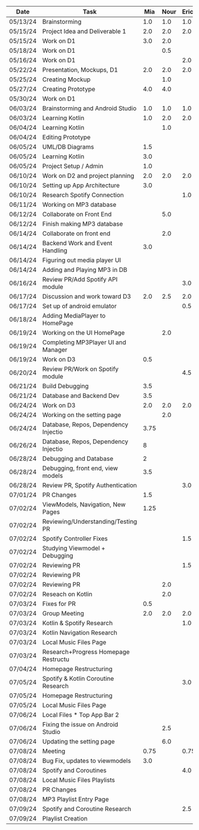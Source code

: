  | Date     | Task                                | Mia       | Nour      | Erica     | Katherine | Kiana     |
 | -------- | ------------------------------------| --------- | --------- | --------- | --------- | --------- |
 | 05/13/24 | Brainstorming                       | 1.0       | 1.0       | 1.0       | 1.0       | 1.0       |   
 | 05/15/24 | Project Idea and Deliverable 1      | 2.0       | 2.0       | 2.0       | 2.0       | 2.0       |  
 | 05/15/24 | Work on D1                          | 3.0       | 2.0       |           | 2.0       |           |
 | 05/18/24 | Work on D1                          |           |  0.5      |           |           | 2.0       |
 | 05/16/24 | Work on D1                          |           |           | 2.0       |           |           |
 | 05/22/24 | Presentation, Mockups, D1           | 2.0       | 2.0       | 2.0       | 2.0       | 2.0       |  
 | 05/25/24 | Creating Mockup                     |           | 1.0       |           | 1.0       | 2.5       |
 | 05/27/24 | Creating Prototype                  | 4.0       | 4.0       |           |           |           |
 | 05/30/24 | Work on D1                          |           |           |           |           | 1.0       |
 | 06/03/24 | Brainstorming and Android Studio    | 1.0       | 1.0       | 1.0       | 1.0       | 1.0       | 
 | 06/03/24 | Learning Kotlin                     | 1.0       |  2.0      | 2.0       |           |           |
 | 06/04/24 | Learning Kotlin                     |           |  1.0      |           |           | 1.0       |
 | 06/04/24 | Editing Prototype                   |           |           |           |           | 4.0       |
 | 06/05/24 | UML/DB Diagrams                     | 1.5       |           |           |           |           |
 | 06/05/24 | Learning Kotlin                     | 3.0       |           |           |           |           |
 | 06/05/24 | Project Setup / Admin               | 1.0       |           |           |           |           |
 | 06/10/24 | Work on D2 and project planning     | 2.0       | 2.0       | 2.0       | 2.0       | 2.0       |
 | 06/10/24 | Setting up App Architecture         | 3.0       |           |           |           |           |
 | 06/10/24 | Research Spotify Connection         |           |           | 1.0       |           |           |
 | 06/11/24 | Working on MP3 database             |           |           |           |           | 2.0       |
 | 06/12/24 | Collaborate on Front End            |           | 5.0       |           | 5.0       |           |
 | 06/12/24 | Finish making MP3 database          |           |           |           |           | 2.0       |
 | 06/14/24 | Collaborate on front end            |           | 2.0       |           | 2.0       |           |
 | 06/14/24 | Backend Work and Event Handling     | 3.0       |           |           |           |           |
 | 06/14/24 | Figuring out media player UI        |           |           |           |           | 1.0       |
 | 06/14/24 | Adding and Playing MP3 in DB        |           |           |           |           | 4.0       |
 | 06/16/24 | Review PR/Add Spotify API module    |           |           | 3.0       |           |           |
 | 06/17/24 | Discussion and work toward D3       | 2.0       | 2.5       | 2.0       | 3.0       | 2.0       |
 | 06/17/24 | Set up of android emulator          |           |           | 0.5       |           |           |
 | 06/18/24 | Adding MediaPlayer to HomePage      |           |           |           |           | 2.5       |
 | 06/19/24 | Working on the UI HomePage          |           | 2.0       |           | 2.0       |           |
 | 06/19/24 | Completing MP3Player UI and Manager |           |           |           |           | 3.0       |
 | 06/19/24 | Work on D3                          | 0.5       |           |           |           |           |
 | 06/20/24 | Review PR/Work on Spotify module    |           |           | 4.5       |           |           |
 | 06/21/24 | Build Debugging                     | 3.5       |           |           |           |           |
 | 06/21/24 | Database and Backend Dev            | 3.5       |           |           |           |           |
 | 06/24/24 | Work on D3                          | 2.0       | 2.0       | 2.0       | 2.0       | 2.0       |
 | 06/24/24 | Working on the setting page         |           | 2.0       |           |           |           |
 | 06/24/24 | Database, Repos, Dependency Injectio| 3.75      |           |           |           |           |
 | 06/26/24 | Database, Repos, Dependency Injectio| 8         |           |           |           |           |
 | 06/28/24 | Debugging and Database              | 2         |           |           |           |           |
 | 06/28/24 | Debugging, front end, view models   | 3.5       |           |           |           |           |
 | 06/28/24 | Review PR, Spotify Authentication   |           |           | 3.0       |           |           |
 | 07/01/24 | PR Changes                          | 1.5       |           |           |           |           |
 | 07/02/24 | ViewModels, Navigation, New Pages   | 1.25      |           |           |           |           |
 | 07/02/24 | Reviewing/Understanding/Testing PR  |           |           |           | 2.0       |           |
 | 07/02/24 | Spotify Controller Fixes            |           |           | 1.5       |           |           |
 | 07/02/24 | Studying Viewmodel + Debugging      |           |           |           | 3.0       |           |
 | 07/02/24 | Reviewing PR                        |           |           | 1.5       |           |           |
 | 07/02/24 | Reviewing PR                        |           |           |           |           | 1.0       |
 | 07/02/24 | Reviewing PR                        |           | 2.0       |           |           |           | 
 | 07/02/24 | Reseach on Kotlin                   |           | 2.0       |           |           |           |
 | 07/03/24 | Fixes for PR                        | 0.5       |           |           |           |           | 
 | 07/03/24 | Group Meeting                       | 2.0       | 2.0       | 2.0       | 2.0       | 2.0       |
 | 07/03/24 | Kotlin & Spotify Research           |           |           | 1.0       |           |           |
 | 07/03/24 | Kotlin Navigation Research          |           |           |           |           | 1.0       |
 | 07/03/24 | Local Music Files Page              |           |           |           |           | 2.0       |
 | 07/03/24 | Research+Progress Homepage Restructu|           |           |           | 5.0       |           |
 | 07/04/24 | Homepage Restructuring              |           |           |           | 1.5       |           |
 | 07/05/24 | Spotify & Kotlin Coroutine Research |           |           | 3.0       |           |           |
 | 07/05/24 | Homepage Restructuring              |           |           |           | 4.0       |           |
 | 07/05/24 | Local Music Files Page              |           |           |           |           | 1.0       |
 | 07/06/24 | Local Files * Top App Bar 2         |           |           |           |           | 2.0       |
 | 07/06/24 | Fixing the issue on Android Studio  |           |   2.5     |           |           |           |
 | 07/06/24 | Updating the setting page           |           |   6.0     |           |           |           |
 | 07/08/24 | Meeting                             | 0.75      |           | 0.75      | 0.75      |           | 
 | 07/08/24 | Bug Fix, updates to viewmodels      | 3.0       |           |           |           |           | 
 | 07/08/24 | Spotify and Coroutines              |           |           | 4.0       |           |           | 
 | 07/08/24 | Local Music Files Playlists         |           |           |           |           | 3.0       |
 | 07/08/24 | PR Changes                          |           |           |           | 0.5       |           |
 | 07/08/24 | MP3 Playlist Entry Page             |           |           |           |           | 2.0       |
 | 07/09/24 | Spotify and Coroutine Research      |           |           | 2.5       |           |           |
 | 07/09/24 | Playlist Creation                   |           |           |           |           | 2.0       |
